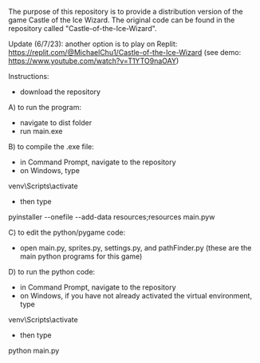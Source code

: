 The purpose of this repository is to provide a distribution version of the game
Castle of the Ice Wizard. The original code can be found in the repository
called "Castle-of-the-Ice-Wizard".

Update (6/7/23): another option is to play on Replit: https://replit.com/@MichaelChu1/Castle-of-the-Ice-Wizard (see demo: https://www.youtube.com/watch?v=T1YTO9naOAY)

Instructions:
- download the repository

A) to run the program:
- navigate to dist folder
- run main.exe

B) to compile the .exe file:
- in Command Prompt, navigate to the repository
- on Windows, type

venv\Scripts\activate

- then type

pyinstaller --onefile --add-data resources;resources main.pyw

C) to edit the python/pygame code:
- open main.py, sprites.py, settings.py, and pathFinder.py
  (these are the main python programs for this game)

D) to run the python code:
- in Command Prompt, navigate to the repository
- on Windows, if you have not already activated the virtual environment, type

venv\Scripts\activate

- then type

python main.py
